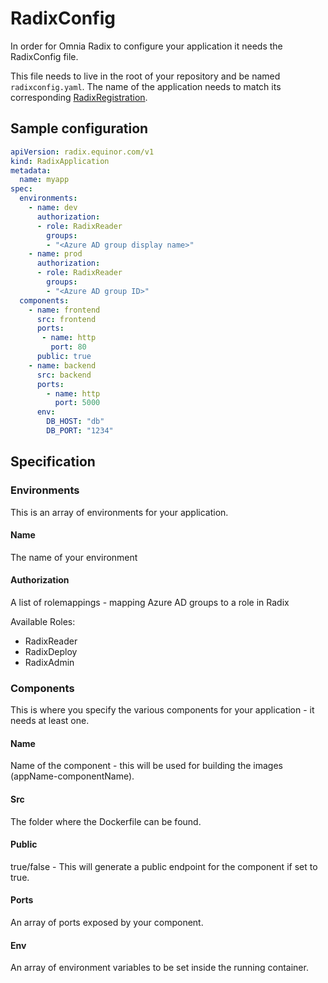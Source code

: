 # RadixConfig

In order for Omnia Radix to configure your application it needs the RadixConfig file. 

This file needs to live in the root of your repository and be named `radixconfig.yaml`.
The name of the application needs to match its corresponding [RadixRegistration](radixregistration.md).

## Sample configuration

```yaml
apiVersion: radix.equinor.com/v1
kind: RadixApplication
metadata:
  name: myapp
spec:
  environments:
    - name: dev
      authorization:
      - role: RadixReader
        groups:
        - "<Azure AD group display name>"
    - name: prod
      authorization:
      - role: RadixReader
        groups:
        - "<Azure AD group ID>"
  components:
    - name: frontend
      src: frontend
      ports:
       - name: http
         port: 80
      public: true
    - name: backend
      src: backend
      ports:
        - name: http
          port: 5000
      env:
        DB_HOST: "db"
        DB_PORT: "1234"
```

## Specification

### Environments

This is an array of environments for your application.

#### Name

The name of your environment

#### Authorization

A list of rolemappings - mapping Azure AD groups to a role in Radix

Available Roles:
- RadixReader
- RadixDeploy
- RadixAdmin

### Components

This is where you specify the various components for your application - it needs at least one.

#### Name

Name of the component - this will be used for building the images (appName-componentName).

#### Src

The folder where the Dockerfile can be found.

#### Public

true/false - This will generate a public endpoint for the component if set to true.

#### Ports

An array of ports exposed by your component.

#### Env

An array of environment variables to be set inside the running container.
